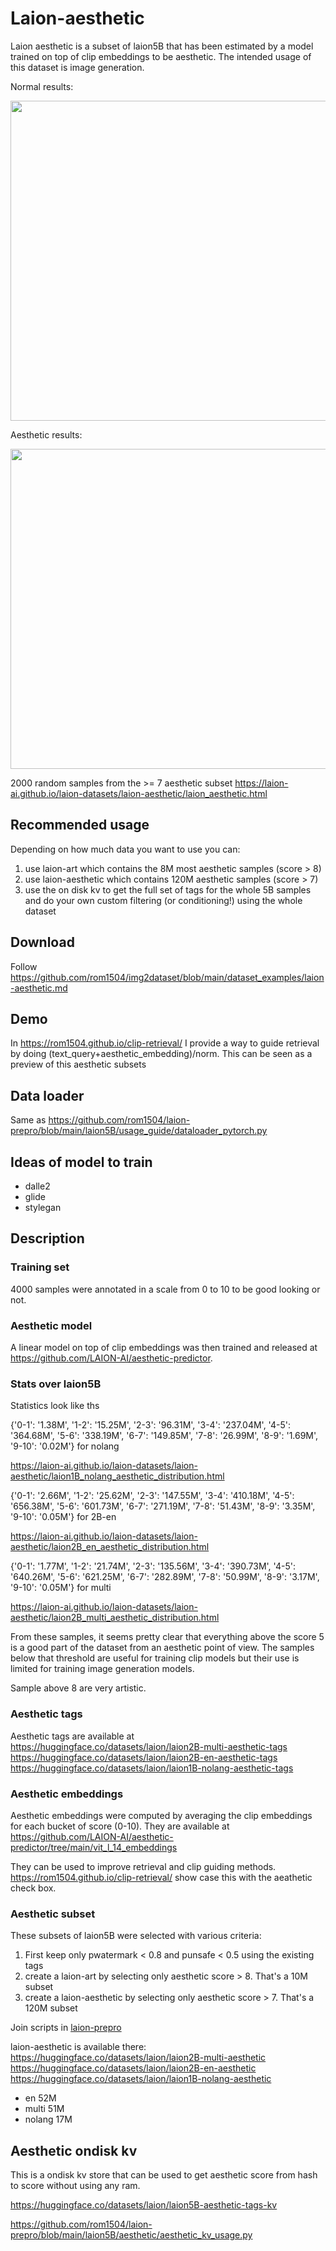 # Laion-aesthetic

Laion aesthetic is a subset of laion5B that has been estimated by a model trained on top of clip embeddings to be aesthetic.
The intended usage of this dataset is image generation.

Normal results:

<img src="https://github.com/LAION-AI/aesthetic-predictor/blob/main/cat_normal.png?raw=true" width="512" />

Aesthetic results:

<img src="https://github.com/LAION-AI/aesthetic-predictor/blob/main/cat_aesthetic.png?raw=true" width="512" />

2000 random samples from the >= 7 aesthetic subset https://laion-ai.github.io/laion-datasets/laion-aesthetic/laion_aesthetic.html

## Recommended usage

Depending on how much data you want to use you can:
1. use laion-art which contains the 8M most aesthetic samples (score > 8)
2. use laion-aesthetic which contains 120M aesthetic samples (score > 7)
3. use the on disk kv to get the full set of tags for the whole 5B samples and do your own custom filtering (or conditioning!) using the whole dataset

## Download

Follow https://github.com/rom1504/img2dataset/blob/main/dataset_examples/laion-aesthetic.md

## Demo

In https://rom1504.github.io/clip-retrieval/ I provide a way to guide retrieval by doing (text_query+aesthetic_embedding)/norm.
This can be seen as a preview of this aesthetic subsets


## Data loader

Same as https://github.com/rom1504/laion-prepro/blob/main/laion5B/usage_guide/dataloader_pytorch.py

## Ideas of model to train

* dalle2
* glide
* stylegan


## Description

### Training set

4000 samples were annotated in a scale from 0 to 10 to be good looking or not.

### Aesthetic model

A linear model on top of clip embeddings was then trained and released at https://github.com/LAION-AI/aesthetic-predictor.

### Stats over laion5B

Statistics look like ths

{'0-1': '1.38M', '1-2': '15.25M', '2-3': '96.31M', '3-4': '237.04M', '4-5': '364.68M', '5-6': '338.19M', '6-7': '149.85M', '7-8': '26.99M', '8-9': '1.69M', '9-10': '0.02M'}
for nolang

https://laion-ai.github.io/laion-datasets/laion-aesthetic/laion1B_nolang_aesthetic_distribution.html

{'0-1': '2.66M', '1-2': '25.62M', '2-3': '147.55M', '3-4': '410.18M', '4-5': '656.38M', '5-6': '601.73M', '6-7': '271.19M', '7-8': '51.43M', '8-9': '3.35M', '9-10': '0.05M'}
for 2B-en

https://laion-ai.github.io/laion-datasets/laion-aesthetic/laion2B_en_aesthetic_distribution.html

{'0-1': '1.77M', '1-2': '21.74M', '2-3': '135.56M', '3-4': '390.73M', '4-5': '640.26M', '5-6': '621.25M', '6-7': '282.89M', '7-8': '50.99M', '8-9': '3.17M', '9-10': '0.05M'}
for multi

https://laion-ai.github.io/laion-datasets/laion-aesthetic/laion2B_multi_aesthetic_distribution.html

From these samples, it seems pretty clear that everything above the score 5 is a good part of the dataset from an aesthetic point of view.
The samples below that threshold are useful for training clip models but their use is limited for training image generation models.

Sample above 8 are very artistic.

### Aesthetic tags

Aesthetic tags are available at  https://huggingface.co/datasets/laion/laion2B-multi-aesthetic-tags https://huggingface.co/datasets/laion/laion2B-en-aesthetic-tags https://huggingface.co/datasets/laion/laion1B-nolang-aesthetic-tags

### Aesthetic embeddings

Aesthetic embeddings were computed by averaging the clip embeddings for each bucket of score (0-10).
They are available at https://github.com/LAION-AI/aesthetic-predictor/tree/main/vit_l_14_embeddings

They can be used to improve retrieval and clip guiding methods. https://rom1504.github.io/clip-retrieval/ show case this with the aeathetic check box.

### Aesthetic subset

These subsets of laion5B were selected with various criteria:
1. First keep only pwatermark < 0.8 and punsafe < 0.5 using the existing tags
2. create a laion-art by selecting only aesthetic score > 8. That's a 10M subset
3. create a laion-aesthetic by selecting only aesthetic score > 7. That's a 120M subset

Join scripts in [laion-prepro](https://github.com/rom1504/laion-prepro/tree/main/laion5B/aesthetic)

laion-aesthetic is available there: 
https://huggingface.co/datasets/laion/laion2B-multi-aesthetic https://huggingface.co/datasets/laion/laion2B-en-aesthetic https://huggingface.co/datasets/laion/laion1B-nolang-aesthetic

* en 52M
* multi 51M
* nolang 17M

## Aesthetic ondisk kv

This is a ondisk kv store that can be used to get aesthetic score from hash to score without using any ram.

https://huggingface.co/datasets/laion/laion5B-aesthetic-tags-kv

https://github.com/rom1504/laion-prepro/blob/main/laion5B/aesthetic/aesthetic_kv_usage.py



